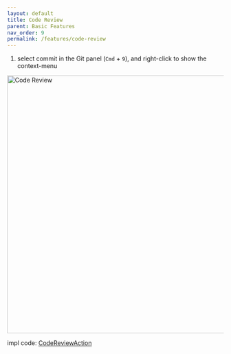 ```yaml
---
layout: default
title: Code Review
parent: Basic Features
nav_order: 9
permalink: /features/code-review
---
```


1. select commit in the Git panel (`Cmd` + `9`), and right-click to show the context-menu 

<img src="https://unitmesh.cc/auto-dev/works-with-git.png" alt="Code Review" width="600px"/>

impl code: [CodeReviewAction](https://github.com/unit-mesh/auto-dev/blob/master/exts/ext-git/src/main/kotlin/cc/unitmesh/git/actions/vcs/CodeReviewAction.kt)

